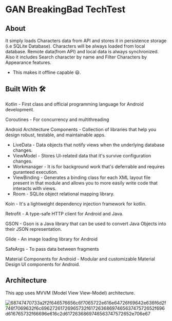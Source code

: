 # GAN BreakingBad TechTest
## About
<p>It simply loads Characters data from API and stores it in persistence storage (i.e SQLite Database). Characters will be always loaded from local database. 
  Remote data(from API) and local data is always synchronized. Also it includes Search character by name and Filter Characters by Appearance features. </p>
  <ul>
  <li>This makes it offline capable 😃.</li>
  </ul>

## Built With 🛠
<p> Kotlin - First class and official programming language for Android development.</p>
<p>Coroutines - For concurrency and multithreading</p>
<p>Android Architecture Components - Collection of libraries that help you design robust, testable, and maintainable apps.</p>
<ul>
  <li>LiveData - Data objects that notify views when the underlying database changes.</li>
  <li>ViewModel - Stores UI-related data that it's survive configuration changes.</li>
  <li>Workmanager - It is for background work that's deferrable and requires guranteed execution.</li>
  <li>ViewBinding - Generates a binding class for each XML layout file present in that module and allows you to more easily write code that interacts with views.</li>
  <li>Room - SQLite object relational mapping library.</li>
  </ul>
<p>Koin - It's a lightweight dependency injection framework for kotlin.<p>
<p>Retrofit - A type-safe HTTP client for Android and Java.</p>
<p>GSON - Gson is a Java library that can be used to convert Java Objects into their JSON representation.<p>
<p>Glide - An image loading library for Android </p>
<p>SafeArgs - To pass data between fragments
<p>Material Components for Android - Modular and customizable Material Design UI components for Android.</p>

## Architecture
<p>This app uses MVVM (Model View View-Model) architecture.</p>

![68747470733a2f2f646576656c6f7065722e616e64726f69642e636f6d2f746f7069632f6c69627261726965732f6172636869746563747572652f696d616765732f66696e616c2d6172636869746563747572652e706e67](https://user-images.githubusercontent.com/58938625/91903352-ff443400-ec9a-11ea-8fd0-853d6336bcf4.png)


